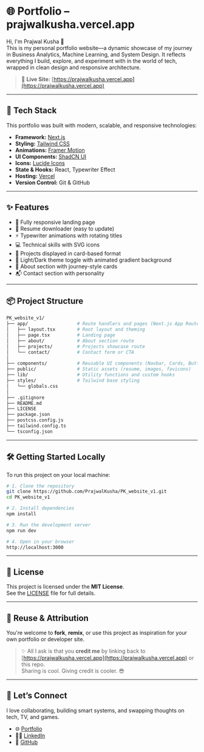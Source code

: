 # 🌐 Portfolio – prajwalkusha.vercel.app

Hi, I'm Prajwal Kusha 👋  
This is my personal portfolio website—a dynamic showcase of my journey in Business Analytics, Machine Learning, and System Design. It reflects everything I build, explore, and experiment with in the world of tech, wrapped in clean design and responsive architecture.

> 🔗 **Live Site:** [https://prajwalkusha.vercel.app](https://prajwalkusha.vercel.app)

---

## 🚀 Tech Stack

This portfolio was built with modern, scalable, and responsive technologies:

- **Framework:** [Next.js](https://nextjs.org/)
- **Styling:** [Tailwind CSS](https://tailwindcss.com/)
- **Animations:** [Framer Motion](https://www.framer.com/motion/)
- **UI Components:** [ShadCN UI](https://ui.shadcn.com/)
- **Icons:** [Lucide Icons](https://lucide.dev/)
- **State & Hooks:** React, Typewriter Effect
- **Hosting:** [Vercel](https://vercel.com/)
- **Version Control:** Git & GitHub

---

## ✨ Features

- 💼 Fully responsive landing page
- 📄 Resume downloader (easy to update)
- ⚡ Typewriter animations with rotating titles
- 💻 Technical skills with SVG icons
- 📂 Projects displayed in card-based format
- 🌙 Light/Dark theme toggle with animated gradient background
- 🧠 About section with journey-style cards
- 📬 Contact section with personality

---

## 📦 Project Structure

```bash
PK_website_v1/
├── app/                  # Route handlers and pages (Next.js App Router)
│   ├── layout.tsx        # Root layout and theming
│   ├── page.tsx          # Landing page
│   ├── about/            # About section route
│   ├── projects/         # Projects showcase route
│   └── contact/          # Contact form or CTA
│
├── components/           # Reusable UI components (Navbar, Cards, Buttons, etc.)
├── public/               # Static assets (resume, images, favicons)
├── lib/                  # Utility functions and custom hooks
├── styles/               # Tailwind base styling
│   └── globals.css
│
├── .gitignore
├── README.md
├── LICENSE
├── package.json
├── postcss.config.js
├── tailwind.config.ts
└── tsconfig.json
```

---

## 🛠️ Getting Started Locally

To run this project on your local machine:

```bash
# 1. Clone the repository
git clone https://github.com/PrajwalKusha/PK_website_v1.git
cd PK_website_v1

# 2. Install dependencies
npm install

# 3. Run the development server
npm run dev

# 4. Open in your browser
http://localhost:3000
```
---

## 🪪 License

This project is licensed under the **MIT License**.  
See the [LICENSE](LICENSE) file for full details.

---

## 🙌 Reuse & Attribution

You're welcome to **fork**, **remix**, or use this project as inspiration for your own portfolio or developer site.

> ✨ All I ask is that you **credit me** by linking back to [https://prajwalkusha.vercel.app](https://prajwalkusha.vercel.app) or this repo.  
> Sharing is cool. Giving credit is cooler. 😎

---

## 💬 Let’s Connect

I love collaborating, building smart systems, and swapping thoughts on tech, TV, and games.

- 🌐 [Portfolio](https://prajwalkusha.vercel.app)
- 🧑‍💼 [LinkedIn](https://linkedin.com/in/prajwalkusha)
- 🐙 [GitHub](https://github.com/PrajwalKusha)

